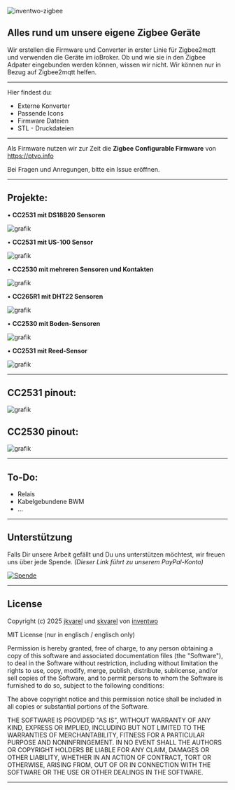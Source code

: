 ![inventwo-zigbee](https://github.com/user-attachments/assets/7a0ce136-2041-46f5-a6f8-a5aef2dd7a00)

## Alles rund um unsere eigene Zigbee Geräte
Wir erstellen die Firmware und Converter in erster Linie für Zigbee2mqtt und verwenden die Geräte im ioBroker. Ob und wie sie in den Zigbee Adpater eingebunden werden können, wissen wir nicht. Wir können nur in Bezug auf Zigbee2mqtt helfen.


---
Hier findest du:

<ul>
      <li>Externe Konverter</li>
      <li>Passende Icons</li>
      <li>Firmware Dateien</li>
      <li>STL - Druckdateien</li>
</ul>

---

Als Firmware nutzen wir zur Zeit die <b>Zigbee Configurable Firmware</b> von https://ptvo.info

Bei Fragen und Anregungen, bitte ein Issue eröffnen.

---

## Projekte:

• <b>CC2531 mit DS18B20 Sensoren</b>

![grafik](https://github.com/user-attachments/assets/5a45f437-3bf9-4695-90e1-ee415eb7e059)

   
• <b>CC2531 mit US-100 Sensor</b>

![grafik](https://github.com/user-attachments/assets/8175f124-e625-4aec-bae3-f7347f2fcd2f)


• <b>CC2530 mit mehreren Sensoren und Kontakten</b>

![grafik](https://github.com/user-attachments/assets/62c8ddf0-30c9-4a3a-aabf-ecfaf9cc577d)


• <b>CC265R1 mit DHT22 Sensoren</b>

![grafik](https://github.com/user-attachments/assets/c81acf5d-4d10-45c9-b654-33ec63fa3dfe)


• <b>CC2530 mit Boden-Sensoren</b>

![grafik](https://github.com/user-attachments/assets/67152ed0-9dc2-4a26-9dfa-4f2fb623c2aa)


• <b>CC2531 mit Reed-Sensor</b>

![grafik](https://github.com/user-attachments/assets/05fc8e1e-a02a-41c5-9167-28a9c90ed107)


---

## CC2531 pinout:

![grafik](https://github.com/user-attachments/assets/268d6ceb-dee3-4358-b760-24207cd92f2a)

## CC2530 pinout:

![grafik](https://github.com/user-attachments/assets/5245642b-8e53-48a0-8eec-4f875354b5e1)



---

## To-Do:

<ul>
<li>Relais</li>
<li>Kabelgebundene BWM</li>
<li>...</li>
</ul>

---

## Unterstützung

Falls Dir unsere Arbeit gefällt und Du uns unterstützen möchtest, wir freuen uns über jede Spende.
<i>(Dieser Link führt zu unserem PayPal-Konto)</i>

[![Spende](https://raw.githubusercontent.com/inventwo/ioBroker.vis-icontwo/refs/heads/master/img/spende.png)](https://www.paypal.com/donate/?hosted_button_id=7W6M3TFZ4W9LW)

---

## License

Copyright (c) 2025 [jkvarel](https://github.com/jkvarel) und [skvarel](https://github.com/skvarel) von [inventwo](https://github.com/inventwo)

MIT License (nur in englisch / englisch only)

Permission is hereby granted, free of charge, to any person obtaining a copy
of this software and associated documentation files (the "Software"), to deal
in the Software without restriction, including without limitation the rights
to use, copy, modify, merge, publish, distribute, sublicense, and/or sell
copies of the Software, and to permit persons to whom the Software is
furnished to do so, subject to the following conditions:

The above copyright notice and this permission notice shall be included in all
copies or substantial portions of the Software.

THE SOFTWARE IS PROVIDED "AS IS", WITHOUT WARRANTY OF ANY KIND, EXPRESS OR
IMPLIED, INCLUDING BUT NOT LIMITED TO THE WARRANTIES OF MERCHANTABILITY,
FITNESS FOR A PARTICULAR PURPOSE AND NONINFRINGEMENT. IN NO EVENT SHALL THE
AUTHORS OR COPYRIGHT HOLDERS BE LIABLE FOR ANY CLAIM, DAMAGES OR OTHER
LIABILITY, WHETHER IN AN ACTION OF CONTRACT, TORT OR OTHERWISE, ARISING FROM,
OUT OF OR IN CONNECTION WITH THE SOFTWARE OR THE USE OR OTHER DEALINGS IN THE
SOFTWARE.

---

